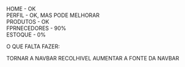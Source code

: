 HOME - OK <br>
PERFIL - OK, MAS PODE MELHORAR <br>
PRODUTOS - OK <br>
FPRNECEDORES - 90% <br>
ESTOQUE - 0%<br>


O QUE FALTA FAZER:

TORNAR A NAVBAR RECOLHIVEL
AUMENTAR A FONTE DA NAVBAR


